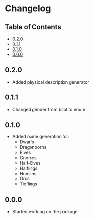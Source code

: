# Changelog <!-- omit in toc -->

## Table of Contents <!-- omit in toc -->

- [0.2.0](#020)
- [0.1.1](#011)
- [0.1.0](#010)
- [0.0.0](#000)

## 0.2.0

- Added physical description generator

## 0.1.1

- Changed gender from bool to enum

## 0.1.0

- Added name generation for:
    - Dwarfs
    - Dragonborns
    - Elves
    - Gnomes
    - Half-Elves
    - Halflings
    - Humans
    - Orcs
    - Tieflings

## 0.0.0

- Started working on the package 
